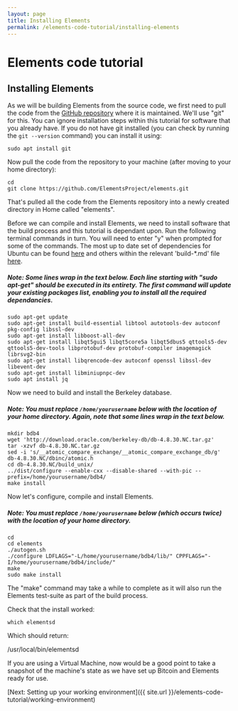 ```yaml
---
layout: page
title: Installing Elements
permalink: /elements-code-tutorial/installing-elements
---
```


# Elements code tutorial

## Installing Elements

As we will be building Elements from the source code, we first need to pull the code from the [GitHub repository](https://github.com/elementsproject/elements) where it is maintained. We'll use "git" for this. You can ignore installation steps within this tutorial for software that you already have. If you do not have git installed (you can check by running the ``git --version`` command) you can install it using:

~~~~
sudo apt install git
~~~~

Now pull the code from the repository to your machine (after moving to your home directory):

~~~~
cd
git clone https://github.com/ElementsProject/elements.git
~~~~

That's pulled all the code from the Elements repository into a newly created directory in Home called "elements". 

Before we can compile and install Elements, we need to install software that the build process and this tutorial is dependant upon. Run the following terminal commands in turn. You will need to enter "y" when prompted for some of the commands. The most up to date set of dependencies for Ubuntu can be found [here](https://github.com/ElementsProject/elements/blob/master/doc/build-unix.md) and others within the relevant 'build-*.md' file [here](https://github.com/ElementsProject/elements/tree/master/doc). 

##### Note: Some lines wrap in the text below. Each line starting with "sudo apt-get" should be executed in its entirety. The first command will update your existing packages list, enabling you to install all the required dependancies.

~~~~
sudo apt-get update
sudo apt-get install build-essential libtool autotools-dev autoconf pkg-config libssl-dev
sudo apt-get install libboost-all-dev
sudo apt-get install libqt5gui5 libqt5core5a libqt5dbus5 qttools5-dev qttools5-dev-tools libprotobuf-dev protobuf-compiler imagemagick librsvg2-bin
sudo apt-get install libqrencode-dev autoconf openssl libssl-dev libevent-dev
sudo apt-get install libminiupnpc-dev
sudo apt install jq
~~~~

Now we need to build and install the Berkeley database.

##### Note: You **must** replace ``/home/yourusername`` below with the location of your home directory. Again, note that some lines wrap in the text below.

~~~~
mkdir bdb4
wget 'http://download.oracle.com/berkeley-db/db-4.8.30.NC.tar.gz'
tar -xzvf db-4.8.30.NC.tar.gz
sed -i 's/__atomic_compare_exchange/__atomic_compare_exchange_db/g' db-4.8.30.NC/dbinc/atomic.h
cd db-4.8.30.NC/build_unix/
../dist/configure --enable-cxx --disable-shared --with-pic --prefix=/home/yourusername/bdb4/
make install
~~~~

Now let's configure, compile and install Elements.

##### Note: You **must** replace ``/home/yourusername`` below (which occurs twice) with the location of your home directory.

~~~~
cd
cd elements
./autogen.sh
./configure LDFLAGS="-L/home/yourusername/bdb4/lib/" CPPFLAGS="-I/home/yourusername/bdb4/include/"
make
sudo make install
~~~~

The "make" command may take a while to complete as it will also run the Elements test-suite as part of the build process.

Check that the install worked:

~~~~
which elementsd
~~~~

Which should return:

<div class="console-output">/usr/local/bin/elementsd</div>

If you are using a Virtual Machine, now would be a good point to take a snapshot of the machine's state as we have set up Bitcoin and Elements ready for use. 

[Next: Setting up your working environment]({{ site.url }}/elements-code-tutorial/working-environment)

